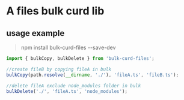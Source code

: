 # A files bulk curd lib

## usage example

> npm install bulk-curd-files --save-dev

```js
import { bulkCopy, bulkDelete } from 'bulk-curd-files';

//create fileB by copying fileA in bulk
bulkCopy(path.resolve(__dirname, './'), 'fileA.ts', 'fileB.ts');

//delete fileA exclude node_modules folder in bulk
bulkDelete('./', 'fileA.ts', 'node_modules');
```
